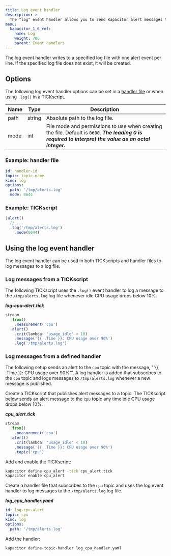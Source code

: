 ```yaml
---
title: Log event handler
description: >
  The "log" event handler allows you to send Kapacitor alert messages to a log file. This page includes options and usage examples.
menu:
  kapacitor_1_6_ref:
    name: Log
    weight: 700
    parent: Event handlers
---
```


The log event handler writes to a specified log file with one alert event per line.
If the specified log file does not exist, it will be created.

## Options
The following log event handler options can be set in a
[handler file](/kapacitor/v1.6/event_handlers/#create-a-topic-handler-with-a-handler-file) or when using
`.log()` in a TICKscript.

| Name | Type   | Description                    |
| ---- | ----   | -----------                    |
| path | string | Absolute path to the log file. |
| mode | int    | File mode and permissions to use when creating the file. Default is `0600`. _**The leading 0 is required to interpret the value as an octal integer.**_ |

### Example: handler file
```yaml
id: handler-id
topic: topic-name
kind: log
options:
  path: '/tmp/alerts.log'
  mode: 0644
```

### Example: TICKscript
```js
|alert()
  // ...
  .log('/tmp/alerts.log')
    .mode(0644)
```

## Using the log event handler
The log event handler can be used in both TICKscripts and handler files to log
messages to a log file.

### Log messages from a TICKscript

The following TICKscript uses the `.log()` event handler to log a message to the
`/tmp/alerts.log` log file whenever idle CPU usage drops below 10%.

_**log-cpu-alert.tick**_  
```js
stream
  |from()
    .measurement('cpu')
  |alert()
    .crit(lambda: "usage_idle" < 10)
    .message('{{ .Time }}: CPU usage over 90%')
    .log('/tmp/alerts.log')
```

### Log messages from a defined handler

The following setup sends an alert to the `cpu` topic with the message,
"'{{ .Time }}: CPU usage over 90%'".
A log handler is added that subscribes to the `cpu` topic and logs messages to
`/tmp/alerts.log` whenever a new message is published.

Create a TICKscript that publishes alert messages to a topic.
The TICKscript below sends an alert message to the `cpu` topic any time idle CPU
usage drops below 10%.

_**cpu\_alert.tick**_
```js
stream
  |from()
    .measurement('cpu')
  |alert()
    .crit(lambda: "usage_idle" < 10)
    .message('{{ .Time }}: CPU usage over 90%')
    .topic('cpu')
```

Add and enable the TICKscript:

```bash
kapacitor define cpu_alert -tick cpu_alert.tick
kapacitor enable cpu_alert
```

Create a handler file that subscribes to the `cpu` topic and uses the log event
handler to log messages to the `/tmp/alerts.log` log file.

_**log\_cpu\_handler.yaml**_
```yaml
id: log-cpu-alert
topic: cpu
kind: log
options:
  path: '/tmp/alerts.log'
```

Add the handler:

```bash
kapacitor define-topic-handler log_cpu_handler.yaml
```
